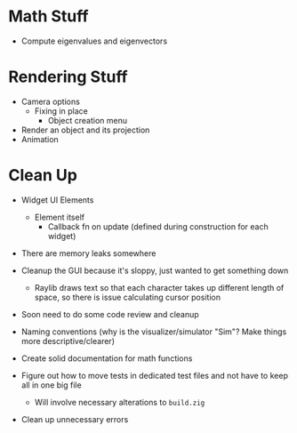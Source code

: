# Math Stuff
- Compute eigenvalues and eigenvectors

# Rendering Stuff
- Camera options
    - Fixing in place
        - Object creation menu
- Render an object and its projection
- Animation

# Clean Up





- Widget UI Elements
    - Element itself
        - Callback fn on update (defined during construction for each widget)





- There are memory leaks somewhere
- Cleanup the GUI because it's sloppy, just wanted to get something down
    - Raylib draws text so that each character takes up different length of space, so there is issue calculating cursor position
- Soon need to do some code review and cleanup
- Naming conventions (why is the visualizer/simulator "Sim"? Make things more descriptive/clearer)
- Create solid documentation for math functions
- Figure out how to move tests in dedicated test files and not have to keep all in one big file
    - Will involve necessary alterations to `build.zig`
- Clean up unnecessary errors
